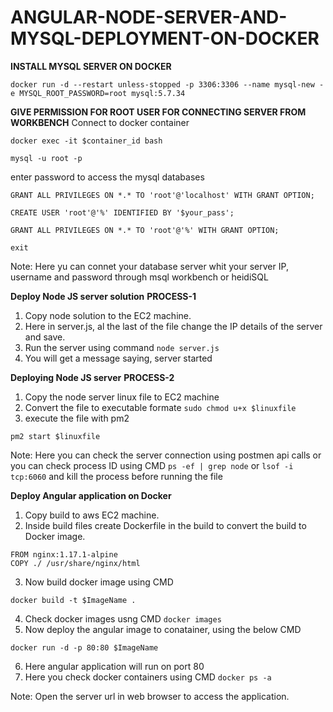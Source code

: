# ANGULAR-NODE-SERVER-AND-MYSQL-DEPLOYMENT-ON-DOCKER

****INSTALL MYSQL SERVER ON DOCKER****

```
docker run -d --restart unless-stopped -p 3306:3306 --name mysql-new -e MYSQL_ROOT_PASSWORD=root mysql:5.7.34
````
****GIVE PERMISSION FOR ROOT USER FOR CONNECTING SERVER FROM WORKBENCH****
Connect to docker container

```
docker exec -it $container_id bash
````

```
mysql -u root -p
```
enter password to access the mysql databases

```
GRANT ALL PRIVILEGES ON *.* TO 'root'@'localhost' WITH GRANT OPTION;
```

```
CREATE USER 'root'@'%' IDENTIFIED BY '$your_pass';
````

```
GRANT ALL PRIVILEGES ON *.* TO 'root'@'%' WITH GRANT OPTION;
````
```
exit
````

Note: Here yu can connet your database server whit your server IP, username and password through msql workbench or heidiSQL

****Deploy Node JS server solution****
****PROCESS-1****
1) Copy node solution to the EC2 machine.
2) Here in server.js, al the last of the file change the IP details of the server and save.
3) Run the server using command ```node server.js```
4) You will get a message saying, server started

****Deploying Node JS server****
****PROCESS-2****
1) Copy the node server linux file to EC2 machine
2) Convert the file to executable formate ```sudo chmod u+x $linuxfile```
3) execute the file with pm2
```
pm2 start $linuxfile
````

Note: Here you can check the server connection using postmen api calls or you can check process ID using CMD ```ps -ef | grep node``` or ```lsof -i tcp:6060``` and kill the process before running the file

****Deploy Angular application on Docker****

1) Copy build to aws EC2 machine.
2) Inside build files create Dockerfile in the build to convert the build to Docker image.

```
FROM nginx:1.17.1-alpine
COPY ./ /usr/share/nginx/html
````
3) Now build docker image using CMD 

```
docker build -t $ImageName .
````
4) Check docker images usng CMD ```docker images```
5) Now deploy the angular image to conatainer, using the below CMD

```
docker run -d -p 80:80 $ImageName
````
6) Here angular application will run on port 80
7) Here you check docker containers using CMD ```docker ps -a```

Note: Open the server url in web browser to access the application.





